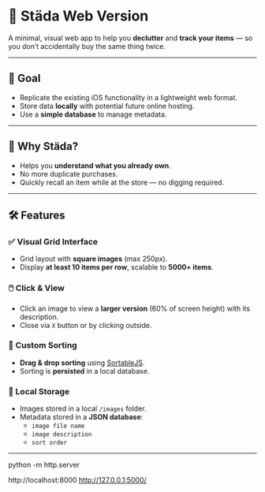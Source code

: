 # 🧹 Städa Web Version

A minimal, visual web app to help you **declutter** and **track your items** — so you don’t accidentally buy the same thing twice.

---

## 📌 Goal

- Replicate the existing iOS functionality in a lightweight web format.
- Store data **locally** with potential future online hosting.
- Use a **simple database** to manage metadata.

---

## 🧠 Why Städa?

- Helps you **understand what you already own**.
- No more duplicate purchases.
- Quickly recall an item while at the store — no digging required.

---

## 🛠️ Features

### ✅ Visual Grid Interface
- Grid layout with **square images** (max 250px).
- Display **at least 10 items per row**, scalable to **5000+ items**.

### 🖱️ Click & View
- Click an image to view a **larger version** (60% of screen height) with its description.
- Close via `X` button or by clicking outside.

### 🔀 Custom Sorting
- **Drag & drop sorting** using [SortableJS](https://github.com/SortableJS/Sortable).
- Sorting is **persisted** in a local database.

### 💾 Local Storage
- Images stored in a local `/images` folder.
- Metadata stored in a **JSON database**:
  - `image file name`
  - `image description`
  - `sort order`

---

python -m http.server

http://localhost:8000
http://127.0.0.1:5000/
